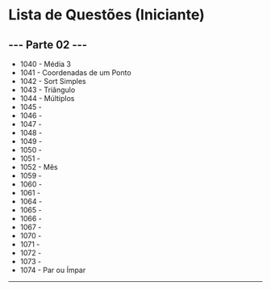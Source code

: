 
# Lista de Questões (Iniciante)

## --- Parte 02 ---

* 1040 - Média 3
* 1041 - Coordenadas de um Ponto
* 1042 - Sort Simples
* 1043 - Triângulo
* 1044 - Múltiplos
* 1045 - 
* 1046 - 
* 1047 - 
* 1048 -
* 1049 - 
* 1050 - 
* 1051 - 
* 1052 - Mês
* 1059 - 
* 1060 - 
* 1061 - 
* 1064 - 
* 1065 - 
* 1066 - 
* 1067 - 
* 1070 - 
* 1071 - 
* 1072 - 
* 1073 - 
* 1074 - Par ou Ímpar
---